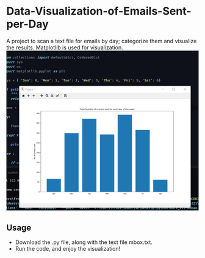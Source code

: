 # Data-Visualization-of-Emails-Sent-per-Day
A project to scan a text file for emails by day; categorize them and visualize the results.
Matplotlib is used for visualization.
![Alt Text](https://github.com/barbeque-sauce/Data-Visualization-of-Emails-Sent-per-Day/blob/master/plot.png)

## Usage

* Download the .py file, along with the text file mbox.txt.
* Run the code, and enjoy the visualization!

